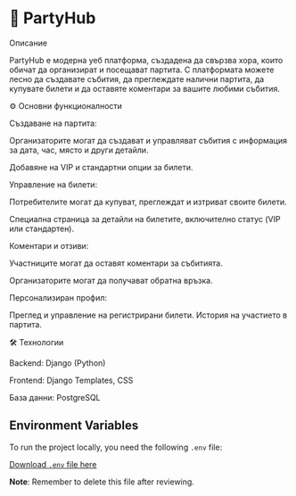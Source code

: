 # 🎉 PartyHub

Описание

PartyHub е модерна уеб платформа, създадена да свързва хора, които обичат да организират и посещават партита. С платформата можете лесно да създавате събития, да преглеждате налични партита, да купувате билети и да оставяте коментари за вашите любими събития.

⚙️ Основни функционалности

Създаване на партита:

Организаторите могат да създават и управляват събития с информация за дата, час, място и други детайли.

Добавяне на VIP и стандартни опции за билети.

Управление на билети:

Потребителите могат да купуват, преглеждат и изтриват своите билети.

Специална страница за детайли на билетите, включително статус (VIP или стандартен).

Коментари и отзиви:

Участниците могат да оставят коментари за събитията.

Организаторите могат да получават обратна връзка.

Персонализиран профил:

Преглед и управление на регистрирани билети.
История на участието в партита.

🛠️ Технологии

Backend: Django (Python)

Frontend: Django Templates, CSS

База данни: PostgreSQL

## Environment Variables
To run the project locally, you need the following `.env` file:

[Download `.env` file here](https://pastebin.com/je27Ykvg)  

**Note**: Remember to delete this file after reviewing.
